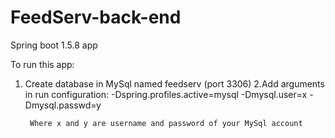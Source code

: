 # FeedServ-back-end
Spring boot 1.5.8 app

To run this app:
1. Create database in MySql named feedserv (port 3306)
2.Add arguments in run configuration:
        -Dspring.profiles.active=mysql
        -Dmysql.user=x
        -Dmysql.passwd=y
        
        Where x and y are username and password of your MySql account
